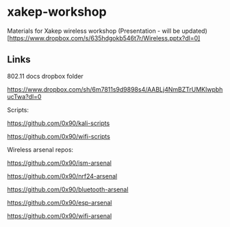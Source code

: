 # xakep-workshop

Materials for Xakep wireless workshop
(Presentation - will be updated)[https://www.dropbox.com/s/635hdgokb546t7r/Wireless.pptx?dl=0]

## Links

802.11 docs dropbox folder

https://www.dropbox.com/sh/6m7811s9d9898s4/AABLj4NmBZTrUMKIwpbhucTwa?dl=0

Scripts:

https://github.com/0x90/kali-scripts

https://github.com/0x90/wifi-scripts

Wireless arsenal repos:

https://github.com/0x90/ism-arsenal

https://github.com/0x90/nrf24-arsenal

https://github.com/0x90/bluetooth-arsenal

https://github.com/0x90/esp-arsenal

https://github.com/0x90/wifi-arsenal


